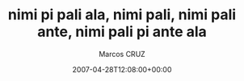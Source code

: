 ---
title: 'nimi pi pali ala, nimi pali, nimi pali ante, nimi pali pi ante ala'
posts: 7
hash: 't737'
author: 'Marcos CRUZ'
date: 2007-04-28T12:08:00+00:00
sources:
  - http://forums.tokipona.org/viewtopic.php%3Ft=737.html
---